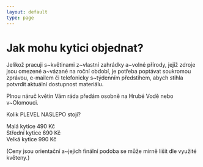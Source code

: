 ```yaml
---
layout: default
type: page
---
```


# Jak mohu kytici objednat?

Jelikož pracuji s~květinami z~vlastní zahrádky a~volné přírody, jejíž zdroje jsou omezené a~vázané na roční období, je potřeba poptávat soukromou zprávou, e-mailem či telefonicky s~týdenním předstihem, abych stihla potvrdit aktuální dostupnost materiálu.

Plnou náruč květin Vám ráda předám osobně na Hrubé Vodě nebo v~Olomouci.

Kolik PLEVEL NASLEPO stojí?

Malá kytice 490 Kč  
Střední kytice 690 Kč  
Velká kytice 990 Kč

(Ceny jsou orientační a~jejich finální podoba se může mírně lišit dle využité květeny.)